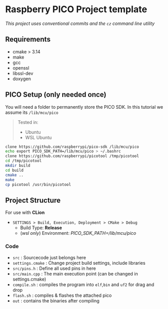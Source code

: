 # Raspberry PICO Project template

*This project uses conventional commits and the `cz` command line utility*

## Requirements

* cmake > 3.14
* make
* gcc
* openssl
* libssl-dev
* doxygen

## PICO Setup (only needed once)

You will need a folder to permanently store the PICO SDK. In this tutorial we assume its `/lib/mcu/pico`

> Tested in:
> * Ubuntu
> * WSL Ubuntu

```bash
clone https://github.com/raspberrypi/pico-sdk /lib/mcu/pico
echo export PICO_SDK_PATH=/lib/mcu/pico > ~/.bashrc
clone https://github.com/raspberrypi/picotool /tmp/picotool
cd /tmp/picotool
mkdir build
cd build
cmake ..
make
cp picotool /usr/bin/picotool
```

## Project Structure

For use with **CLion**

* `SETTINGS > Build, Execution, Deployment > CMake > Debug` 
  * Build Type: **Release**
  * (*wsl only*) Environment: *PICO_SDK_PATH=/lib/mcu/pico*

### Code

- `src` : Sourcecode just belongs here
- `settings.cmake` : Change project build settings, include libraries
- `src/pins.h` : Define all used pins in here
- `src/main.cpp` : The main execution point (can be changed in settings.cmake)
- `compile.sh` : compiles the program into `elf`,`bin` and `uf2` for drag and drop
- `flash.sh` : compiles & flashes the attached pico 
- `out` : contains the binaries after compiling

